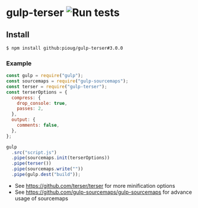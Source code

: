 # gulp-terser ![Run tests](https://github.com/pioug/gulp-terser/workflows/Run%20tests/badge.svg)

## Install

```sh
$ npm install github:pioug/gulp-terser#3.0.0
```

### Example

```js
const gulp = require("gulp");
const sourcemaps = require("gulp-sourcemaps");
const terser = require("gulp-terser");
const terserOptions = {
  compress: {
    drop_console: true,
    passes: 2,
  },
  output: {
    comments: false,
  },
};

gulp
  .src("script.js")
  .pipe(sourcemaps.init(terserOptions))
  .pipe(terser())
  .pipe(sourcemaps.write(""))
  .pipe(gulp.dest("build"));
```

- See https://github.com/terser/terser for more minification options
- See https://github.com/gulp-sourcemaps/gulp-sourcemaps for advance usage of sourcemaps
